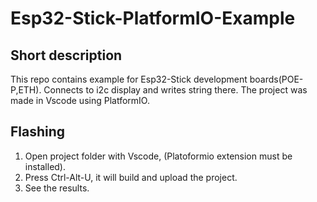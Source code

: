 <!-- Short description -->
# Esp32-Stick-PlatformIO-Example
## Short description
This repo contains example for Esp32-Stick development boards(POE-P,ETH). Connects to i2c display and writes string there.
The project was made in Vscode using PlatformIO.

## Flashing 
1. Open project folder with Vscode, (Platoformio extension must be installed).
2. Press Ctrl-Alt-U, it will build and upload the project.
3. See the results.
